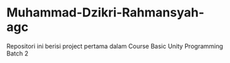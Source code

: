 # Muhammad-Dzikri-Rahmansyah-agc
Repositori ini berisi project pertama dalam Course Basic Unity Programming Batch 2
